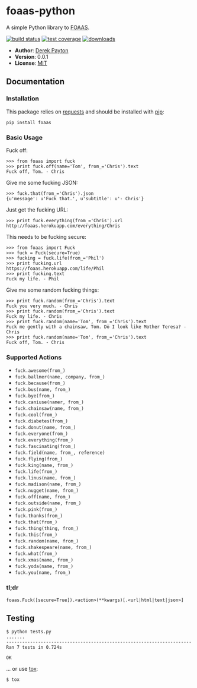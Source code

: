 foaas-python
============

A simple Python library to [FOAAS].

[![build status](https://secure.travis-ci.org/dmpayton/foaas-python.png)](http://travis-ci.org/dmpayton/foaas-python)
[![test coverage](https://coveralls.io/repos/dmpayton/foaas-python/badge.png)](https://coveralls.io/r/dmpayton/foaas-python)
[![downloads](https://pypip.in/d/foaas/badge.png)](https://crate.io/packages/foaas/)

* **Author**: [Derek Payton]
* **Version**: 0.0.1
* **License**: [MIT]

Documentation
-------------

### Installation

This package relies on [requests] and should be installed with [pip]:

```
pip install foaas
```

### Basic Usage

Fuck off:

```
>>> from foaas import fuck
>>> print fuck.off(name='Tom', from_='Chris').text
Fuck off, Tom. - Chris
```

Give me some fucking JSON:

```
>>> fuck.that(from_='Chris').json
{u'message': u'Fuck that.', u'subtitle': u'- Chris'}
```

Just get the fucking URL:

```
>>> print fuck.everything(from_='Chris').url
http://foaas.herokuapp.com/everything/Chris
```

This needs to be fucking secure:

```
>>> from foaas import Fuck
>>> fuck = Fuck(secure=True)
>>> fucking = fuck.life(from_='Phil')
>>> print fucking.url
https://foaas.herokuapp.com/life/Phil
>>> print fucking.text
Fuck my life. - Phil
```

Give me some random fucking things:

```
>>> print fuck.random(from_='Chris').text
Fuck you very much. - Chris
>>> print fuck.random(from_='Chris').text
Fuck my life. - Chris
>>> print fuck.random(name='Tom', from_='Chris').text
Fuck me gently with a chainsaw, Tom. Do I look like Mother Teresa? - Chris
>>> print fuck.random(name='Tom', from_='Chris').text
Fuck off, Tom. - Chris
```

### Supported Actions

 * `fuck.awesome(from_)`
 * `fuck.ballmer(name, company, from_)`
 * `fuck.because(from_)`
 * `fuck.bus(name, from_)`
 * `fuck.bye(from_)`
 * `fuck.caniuse(namer, from_)`
 * `fuck.chainsaw(name, from_)`
 * `fuck.cool(from_)`
 * `fuck.diabetes(from_)`
 * `fuck.donut(name, from_)`
 * `fuck.everyone(from_)`
 * `fuck.everything(from_)`
 * `fuck.fascinating(from_)`
 * `fuck.field(name, from_, reference)`
 * `fuck.flying(from_)`
 * `fuck.king(name, from_)`
 * `fuck.life(from_)`
 * `fuck.linus(name, from_)`
 * `fuck.madison(name, from_)`
 * `fuck.nugget(name, from_)`
 * `fuck.off(name, from_)`
 * `fuck.outside(name, from_)`
 * `fuck.pink(from_)`
 * `fuck.thanks(from_)`
 * `fuck.that(from_)`
 * `fuck.thing(thing, from_)`
 * `fuck.this(from_)`
 * `fuck.random(name, from_)`
 * `fuck.shakespeare(name, from_)`
 * `fuck.what(from_)`
 * `fuck.xmas(name, from_)`
 * `fuck.yoda(name, from_)`
 * `fuck.you(name, from_)`

### tl;dr

```
foaas.Fuck([secure=True]).<action>(**kwargs)[.<url|html|text|json>]
```

Testing
-------

```
$ python tests.py
.......
----------------------------------------------------------------------
Ran 7 tests in 0.724s

OK
```

... or use [tox]:

```
$ tox
```

[FOAAS]: http://foaas.com/
[Derek Payton]: http://dmpayton.com
[MIT]: https://github.com/dmpayton/foaas-python/blob/master/LICENSE
[requests]: http://python-requests.org/
[pip]: http://www.pip-installer.org/
[tox]: https://tox.readthedocs.org/
